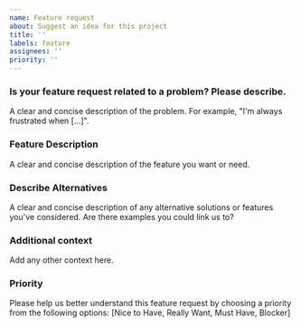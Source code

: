 ```yaml
---
name: Feature request
about: Suggest an idea for this project
title: ''
labels: feature
assignees: ''
priority: '' 
---
```


### Is your feature request related to a problem? Please describe.
A clear and concise description of the problem. For example, "I'm always frustrated when [...]".

### Feature Description
A clear and concise description of the feature you want or need.

### Describe Alternatives
A clear and concise description of any alternative solutions or features you've considered. Are there examples you could link us to?

### Additional context
Add any other context here.

### Priority
Please help us better understand this feature request by choosing a priority from the following options: 
[Nice to Have, Really Want, Must Have, Blocker] 
